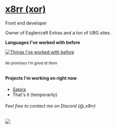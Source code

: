 # [x8rr (xor)](https://x8r.dev/)

Front end developer

Owner of Eaglercraft Extras and a ton of UBG sites.

**Languages I've worked with before**

[![Things I've worked with before](https://skillicons.dev/icons?i=html,css,js,ts,astro,svelte,vite,nodejs,react,tailwind,aftereffects,git&perline=6)](#)

###### <sup>No promises I'm good at them</sup>

#### Projects I'm working on right now
- [Sapira](https://sapira.rhw.one)
- That's it (temporarily)

###### Feel free to contact me on Discord (@_x8rr)

![](https://komarev.com/ghpvc/?username=x8rr&color=1d1d1d)
